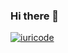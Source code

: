 ### Hi there 👋

[![iuricode](https://github-readme-stats.vercel.app/api/top-langs/?username=Fabricioxx&hide=html&layout=compact&theme=dark)](https://github.com/anuraghazra/github-readme-stats)



<!--
**Fabricioxx/Fabricioxx** is a ✨ _special_ ✨ repository because its `README.md` (this file) appears on your GitHub profile.

Here are some ideas to get you started:

- 🔭 I’m currently working on ...
- 🌱 I’m currently learning ...
- 👯 I’m looking to collaborate on ...
- 🤔 I’m looking for help with ...
- 💬 Ask me about ...
- 📫 How to reach me: ...
- 😄 Pronouns: ...
- ⚡ Fun fact: ...
-->
